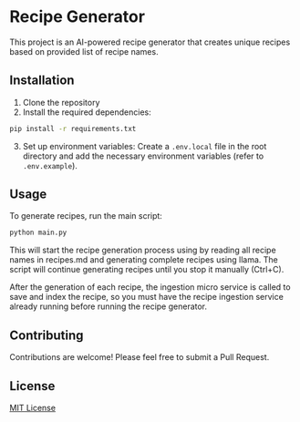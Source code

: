 # Recipe Generator

This project is an AI-powered recipe generator that creates unique recipes based on provided list of recipe names.

## Installation

1. Clone the repository
2. Install the required dependencies:

```bash
pip install -r requirements.txt
```

3. Set up environment variables:
   Create a `.env.local` file in the root directory and add the necessary environment variables (refer to `.env.example`).

## Usage

To generate recipes, run the main script:

```bash
python main.py
```

This will start the recipe generation process using by reading all recipe names in recipes.md and generating complete recipes using llama. The script will continue generating recipes until you stop it manually (Ctrl+C).

After the generation of each recipe, the ingestion micro service is called to save and index the recipe, so you must have the recipe ingestion service already running before running the recipe generator.

## Contributing

Contributions are welcome! Please feel free to submit a Pull Request.

## License

[MIT License](LICENSE)
